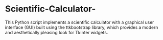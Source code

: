 # Scientific-Calculator-
This Python script implements a scientific calculator with a graphical user interface (GUI) built using the ttkbootstrap library, which provides a modern and aesthetically pleasing look for Tkinter widgets.
